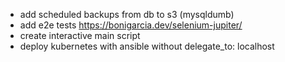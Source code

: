 - add scheduled backups from db to s3 (mysqldumb)
- add e2e tests https://bonigarcia.dev/selenium-jupiter/
- create interactive main script
- deploy kubernetes with ansible without delegate_to: localhost

